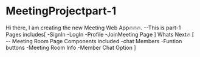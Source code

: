 # MeetingProjectpart-1
Hi there, 
I am creating the new Meeting Web App🔥🔥🔥.
--This is part-1
Pages includes[
-SignIn
-LogIn
-Profile
-JoinMeeting Page
]
Whats Next🔥 [
-- Meeting Room Page Components included
      -chat Members
      -Funtion buttons
      -Meeting Room Info
      -Member Chat Option
]
